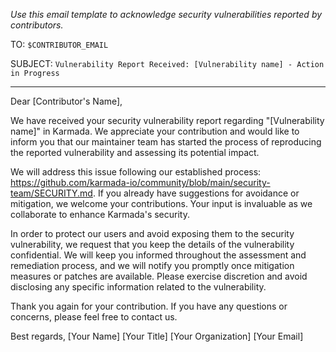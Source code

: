 _Use this email template to acknowledge security vulnerabilities reported by contributors._

TO: `$CONTRIBUTOR_EMAIL`

SUBJECT: `Vulnerability Report Received: [Vulnerability name] - Action in Progress`

---
Dear [Contributor's Name],

We have received your security vulnerability report regarding "[Vulnerability name]" in Karmada. We appreciate your contribution and would like to inform you that our maintainer team has started the process of reproducing the reported vulnerability and assessing its potential impact.

We will address this issue following our established process: https://github.com/karmada-io/community/blob/main/security-team/SECURITY.md. If you already have suggestions for avoidance or mitigation, we welcome your contributions. Your input is invaluable as we collaborate to enhance Karmada's security.

In order to protect our users and avoid exposing them to the security vulnerability, we request that you keep the details of the vulnerability confidential. We will keep you informed throughout the assessment and remediation process, and we will notify you promptly once mitigation measures or patches are available. Please exercise discretion and avoid disclosing any specific information related to the vulnerability.

Thank you again for your contribution. If you have any questions or concerns, please feel free to contact us.

Best regards,
[Your Name]
[Your Title]
[Your Organization]
[Your Email]
